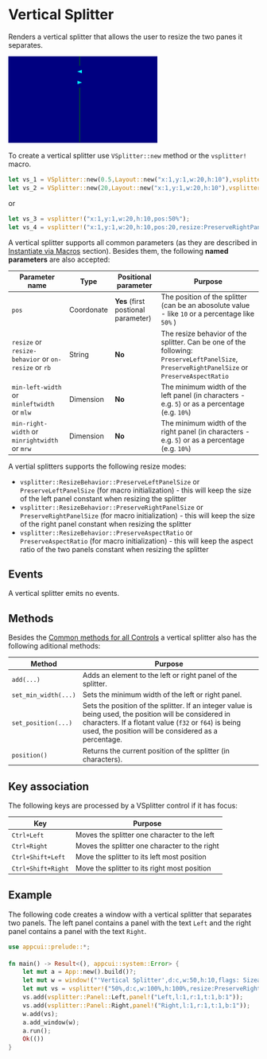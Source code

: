 # Vertical Splitter

Renders a vertical splitter that allows the user to resize the two panes it separates.

<img src="img/vsplitter.png" width=300/>

To create a vertical splitter use `VSplitter::new` method or the `vsplitter!` macro.

```rust
let vs_1 = VSplitter::new(0.5,Layout::new("x:1,y:1,w:20,h:10"),vsplitter::ResizeBehavior::PreserveRightPanelSize);
let vs_2 = VSplitter::new(20,Layout::new("x:1,y:1,w:20,h:10"),vsplitter::ResizeBehavior::PreserveRightPanelSize);
```

or

```rust
let vs_3 = vsplitter!("x:1,y:1,w:20,h:10,pos:50%");
let vs_4 = vsplitter!("x:1,y:1,w:20,h:10,pos:20,resize:PreserveRightPanelSize");
```


A vertical splitter supports all common parameters (as they are described in [Instantiate via Macros](../instantiate_via_macros.md) section). Besides them, the following **named parameters** are also accepted:

| Parameter name                                       | Type       | Positional parameter                | Purpose                                                                                                                                      |
| ---------------------------------------------------- | ---------- | ----------------------------------- | -------------------------------------------------------------------------------------------------------------------------------------------- |
| `pos`                                                | Coordonate | **Yes** (first postional parameter) | The position of the splitter (can be an abosolute value - like `10` or a percentage like `50%` )                                             |
| `resize` or `resize-behavior` or `on-resize` or `rb` | String     | **No**                              | The resize behavior of the splitter. Can be one of the following: `PreserveLeftPanelSize`, `PreserveRightPanelSize` or `PreserveAspectRatio` |
| `min-left-width` or `minleftwidth` or `mlw`          | Dimension  | **No**                              | The minimum width of the left panel (in characters - e.g. `5`) or as a percentage (e.g. `10%`)                                               |
| `min-right-width` or `minrightwidth` or `mrw`        | Dimension  | **No**                              | The minimum width of the right panel (in characters - e.g. `5`) or as a percentage (e.g. `10%`)                                              |

A vertial splitters supports the following resize modes:
* `vsplitter::ResizeBehavior::PreserveLeftPanelSize` or `PreserveLeftPanelSize` (for macro initialization) - this will keep the size of the left panel constant when resizing the splitter  
* `vsplitter::ResizeBehavior::PreserveRightPanelSize` or `PreserveRightPanelSize` (for macro initialization) - this will keep the size of the right panel constant when resizing the splitter   
* `vsplitter::ResizeBehavior::PreserveAspectRatio` or `PreserveAspectRatio` (for macro initialization) - this will keep the aspect ratio of the two panels constant when resizing the splitter  


## Events

A vertical splitter emits no events.

## Methods

Besides the [Common methods for all Controls](../common_methods.md) a vertical splitter also has the following aditional methods:

| Method               | Purpose                                                                                                                                                                                                                   |
| -------------------- | ------------------------------------------------------------------------------------------------------------------------------------------------------------------------------------------------------------------------- |
| `add(...)`           | Adds an element to the left or right panel of the splitter.                                                                                                                                                               |
| `set_min_width(...)` | Sets the minimum width of the left or right panel.                                                                                                                                                                        |
| `set_position(...)`  | Sets the position of the splitter.  If an integer value is being used, the position will be considered in characters. If a flotant value (`f32` or `f64`) is being used, the position will be considered as a percentage. |
| `position()`         | Returns the current position of the splitter (in characters).                                                                                                                                                             |

## Key association

The following keys are processed by a VSplitter control if it has focus:

| Key                | Purpose                                       |
| ------------------ | --------------------------------------------- |
| `Ctrl+Left`        | Moves the splitter one character to the left  |
| `Ctrl+Right`       | Moves the splitter one character to the right |
| `Ctrl+Shift+Left`  | Move the splitter to its left most position   |
| `Ctrl+Shift+Right` | Move the splitter to its right most position  |

## Example

The following code creates a window with a vertical splitter that separates two panels. The left panel contains a panel with the text `Left` and the right panel contains a panel with the text `Right`.

```rust
use appcui::prelude::*;

fn main() -> Result<(), appcui::system::Error> {
    let mut a = App::new().build()?;
    let mut w = window!("'Vertical Splitter',d:c,w:50,h:10,flags: Sizeable");
    let mut vs = vsplitter!("50%,d:c,w:100%,h:100%,resize:PreserveRightPanelSize");
    vs.add(vsplitter::Panel::Left,panel!("Left,l:1,r:1,t:1,b:1"));
    vs.add(vsplitter::Panel::Right,panel!("Right,l:1,r:1,t:1,b:1"));
    w.add(vs);
    a.add_window(w);
    a.run();
    Ok(())
}
```